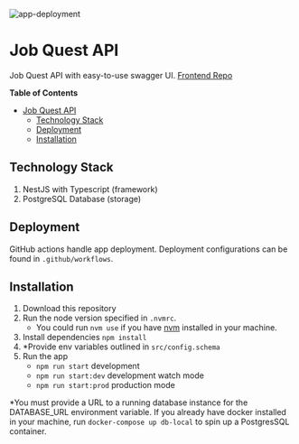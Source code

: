 ![app-deployment](https://github.com/chrislemus/job-quest-api/actions/workflows/deployment.yaml/badge.svg)

# Job Quest API

Job Quest API with easy-to-use swagger UI.
[Frontend Repo](https://github.com/chrislemus/job-quest)

**Table of Contents**

- [Job Quest API](#job-quest-api)
  - [Technology Stack](#technology-stack)
  - [Deployment](#deployment)
  - [Installation](#installation)

## Technology Stack

1. NestJS with Typescript (framework)
2. PostgreSQL Database (storage)

## Deployment

GitHub actions handle app deployment. Deployment configurations can be found in `.github/workflows`.

## Installation

1. Download this repository
2. Run the node version specified in `.nvmrc`.
   - You could run `nvm use` if you have [nvm](https://github.com/nvm-sh/nvm) installed in your machine.
3. Install dependencies `npm install`
4. \*Provide env variables outlined in `src/config.schema`
5. Run the app
   - `npm run start` development
   - `npm run start:dev` development watch mode
   - `npm run start:prod` production mode

\*You must provide a URL to a running database instance for the DATABASE_URL environment variable. If you already have docker installed in your machine, run `docker-compose up db-local` to spin up a PostgresSQL container.
